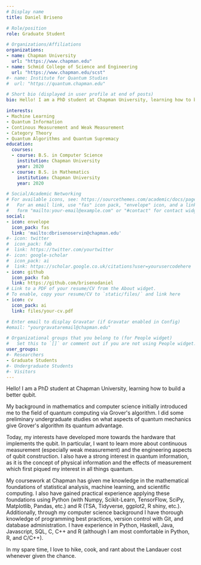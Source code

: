 ```yaml
---
# Display name
title: Daniel Briseno

# Role/position
role: Graduate Student

# Organizations/Affiliations
organizations:
- name: Chapman University
  url: "https://www.chapman.edu"
- name: Schmid College of Science and Engineering
  url: "https://www.chapman.edu/scst"
#- name: Institute for Quantum Studies
#  url: "https://quantum.chapman.edu"

# Short bio (displayed in user profile at end of posts)
bio: Hello! I am a PhD student at Chapman University, learning how to build a better qubit.

interests:
- Machine Learning
- Quantum Information
- Continous Measurement and Weak Measurement
- Category Theory
- Quantum Algorithms and Quantum Supremacy
education:
  courses:
  - course: B.S. in Computer Science
    institution: Chapman University
    year: 2020
  - course: B.S. in Mathematics
    institution: Chapman University
	year: 2020

# Social/Academic Networking
# For available icons, see: https://sourcethemes.com/academic/docs/page-builder/#icons
#   For an email link, use "fas" icon pack, "envelope" icon, and a link in the
#   form "mailto:your-email@example.com" or "#contact" for contact widget.
social:
- icon: envelope
  icon_pack: fas
  link: 'mailto:dbrisenoservin@chapman.edu'
#- icon: twitter
#  icon_pack: fab
#  link: https://twitter.com/yourtwitter
#- icon: google-scholar
#  icon_pack: ai
#  link: https://scholar.google.co.uk/citations?user=yourusercodehere
- icon: github
  icon_pack: fab
  link: https://github.com/brisenodaniel
# Link to a PDF of your resume/CV from the About widget.
# To enable, copy your resume/CV to `static/files/` and link here 
- icon: cv
  icon_pack: ai
  link: files/your-cv.pdf

# Enter email to display Gravatar (if Gravatar enabled in Config)
#email: "yourgravataremail@chapman.edu"

# Organizational groups that you belong to (for People widget)
#   Set this to `[]` or comment out if you are not using People widget.
user_groups:
#- Researchers
- Graduate Students
#- Undergraduate Students
#- Visitors
---
```

Hello! I am a PhD student at Chapman University, learning how to build a better qubit. 

My background in mathematics and computer science initially introduced me to the field of quantum computing via Grover's algorithm. I did some preliminary undergraduate studies on what aspects of quantum mechanics give Grover's algorithm its quantum advantage.

Today, my interests have developed more towards the hardware that implements the qubit. In particular, I want to learn more about continuous measurement (especially weak measurement) and the engineering aspects of qubit construction. I also have a strong interest in quantum information, as it is the concept of physical information and the effects of measurement which first piqued my interest in all things quantum.

My coursework at Chapman has given me knowledge in the mathematical foundations of statistical analysis, machine learning, and scientific computing. I also have gained practical experience applying these foundations using Python (with Numpy, Scikit-Learn, TensorFlow, SciPy, Matplotlib, Pandas, etc.) and R (TSA, Tidyverse, ggplot2, R shiny, etc.). Additionally, through my computer science background I have thorough knowledge of programming best practices, version control with Git, and database administration. I have experience in Python, Haskell, Java, Javascript, SQL, C, C++ and R (although I am most comfortable in Python, R, and C/C++).

In my spare time, I love to hike, cook, and rant about the Landauer cost whenever given the chance.



